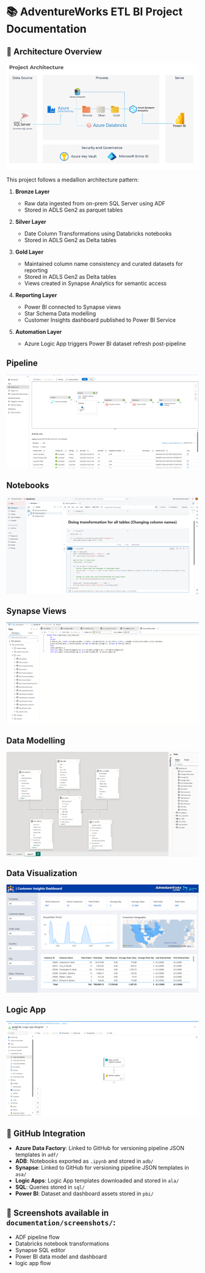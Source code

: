 # 📚 AdventureWorks ETL BI Project Documentation

## 🔧 Architecture Overview

![project Architecture](./project-architecture.png)

This project follows a medallion architecture pattern:

1. **Bronze Layer**

   - Raw data ingested from on-prem SQL Server using ADF
   - Stored in ADLS Gen2 as parquet tables

2. **Silver Layer**

   - Date Column Transformations using Databricks notebooks
   - Stored in ADLS Gen2 as Delta tables

3. **Gold Layer**

   - Maintained column name consistency and curated datasets for reporting
   - Stored in ADLS Gen2 as Delta tables
   - Views created in Synapse Analytics for semantic access

4. **Reporting Layer**

   - Power BI connected to Synapse views
   - Star Schema Data modelling
   - Customer Insights dashboard published to Power BI Service

5. **Automation Layer**
   - Azure Logic App triggers Power BI dataset refresh post-pipeline

## Pipeline

![ADF Pipeline](./screenshots/adf-pipeline.png)

## Notebooks

![ADB Notebooks](./screenshots/adb-notebook.png)

## Synapse Views

![Synapse workspace](./screenshots/synapse-workspace.png)

## Data Modelling

![Data Model](./screenshots/powerbi-data-model.png)

## Data Visualization

![Data Visualization](./screenshots/powerbi-visualization.png)

## Logic App

![Logic App](./screenshots/logic-app.png)

## 🔗 GitHub Integration

- **Azure Data Factory**: Linked to GitHub for versioning pipeline JSON templates in `adf/`
- **ADB**: Notebooks exported as `.ipynb` and stored in `adb/`
- **Synapse**: Linked to GitHub for versioning pipeline JSON templates in `asa/`
- **Logic Apps**: Logic App templates downloaded and stored in `ala/`
- **SQL**: Queries stored in `sql/`
- **Power BI**: Dataset and dashboard assets stored in `pbi/`

## 📸 Screenshots available in `documentation/screenshots/`:

- ADF pipeline flow
- Databricks notebook transformations
- Synapse SQL editor
- Power BI data model and dashboard
- logic app flow
